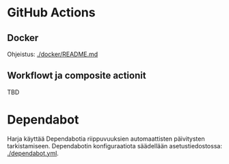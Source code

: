 # GitHub Actions

## Docker
Ohjeistus: [./docker/README.md](./docker/README.md)

## Workflowt ja composite actionit

TBD


# Dependabot

Harja käyttää Dependabotia riippuvuuksien automaattisten päivitysten tarkistamiseen.
Dependabotin konfiguraatiota säädellään asetustiedostossa: [./dependabot.yml](./dependabot.yml).
